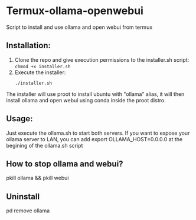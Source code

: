 # Termux-ollama-openwebui
Script to install and use ollama and open webui from termux

## Installation:
  1.  Clone the repo and give execution permissions to the installer.sh script:
     ```
     chmod +x installer.sh
     ```
  2. Execute the installer:
     ```
     ./installer.sh
     ```

  The installer will use proot to install ubuntu with "ollama" alias, it will then install ollama and open webui using conda inside the proot distro.


## Usage:
Just execute the ollama.sh to start both servers.
If you want to expose your ollama server to LAN, you can add export OLLAMA_HOST=0.0.0.0 at the begining of the ollama.sh script

## How to stop ollama and webui?
pkill ollama && pkill webui

## Uninstall
pd remove ollama
